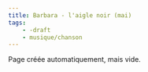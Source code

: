 ```yaml
---
title: Barbara - l'aigle noir (mai)
tags:
    - -draft
    - musique/chanson
---
```


Page créée automatiquement, mais vide.
